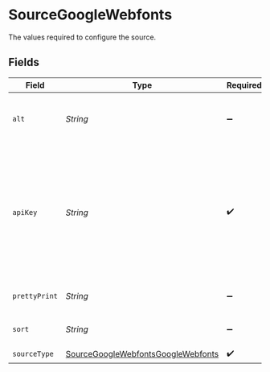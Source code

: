 # SourceGoogleWebfonts

The values required to configure the source.


## Fields

| Field                                                                                                               | Type                                                                                                                | Required                                                                                                            | Description                                                                                                         |
| ------------------------------------------------------------------------------------------------------------------- | ------------------------------------------------------------------------------------------------------------------- | ------------------------------------------------------------------------------------------------------------------- | ------------------------------------------------------------------------------------------------------------------- |
| `alt`                                                                                                               | *String*                                                                                                            | :heavy_minus_sign:                                                                                                  | Optional, Available params- json, media, proto                                                                      |
| `apiKey`                                                                                                            | *String*                                                                                                            | :heavy_check_mark:                                                                                                  | API key is required to access google apis, For getting your's goto google console and generate api key for Webfonts |
| `prettyPrint`                                                                                                       | *String*                                                                                                            | :heavy_minus_sign:                                                                                                  | Optional, boolean type                                                                                              |
| `sort`                                                                                                              | *String*                                                                                                            | :heavy_minus_sign:                                                                                                  | Optional, to find how to sort                                                                                       |
| `sourceType`                                                                                                        | [SourceGoogleWebfontsGoogleWebfonts](../../models/shared/SourceGoogleWebfontsGoogleWebfonts.md)                     | :heavy_check_mark:                                                                                                  | N/A                                                                                                                 |